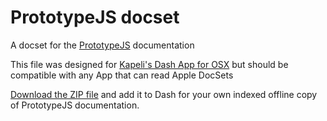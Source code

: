 PrototypeJS docset
=================

A docset for the [PrototypeJS](http://prototypejs.org) documentation

This file was designed for [Kapeli's Dash App for OSX](http://kapeli.com/) but should be compatible with any App that can read Apple DocSets

[Download the ZIP file](https://github.com/jwestbrook/PrototypeJS-docset/raw/master/PrototypeJS.docset.zip) and add it to Dash for your own indexed offline copy of PrototypeJS documentation.
